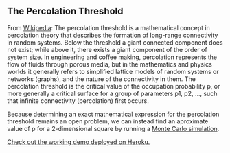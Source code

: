 ## The Percolation Threshold

From [Wikipedia](https://en.wikipedia.org/wiki/Percolation_threshold): The percolation threshold is a mathematical concept in percolation theory that describes the formation of long-range connectivity in random systems. Below the threshold a giant connected component does not exist; while above it, there exists a giant component of the order of system size. In engineering and coffee making, percolation represents the flow of fluids through porous media, but in the mathematics and physics worlds it generally refers to simplified lattice models of random systems or networks (graphs), and the nature of the connectivity in them. The percolation threshold is the critical value of the occupation probability p, or more generally a critical surface for a group of parameters p1, p2, ..., such that infinite connectivity (percolation) first occurs.

Because determining an exact mathematical expression for the percolation threshold remains an open problem, we can instead find an aproximate value of p for a 2-dimensional square by running a [Monte Carlo simulation](https://en.wikipedia.org/wiki/Monte_Carlo_method).

[Check out the working demo deployed on Heroku.](https://percolation-simulation.herokuapp.com)